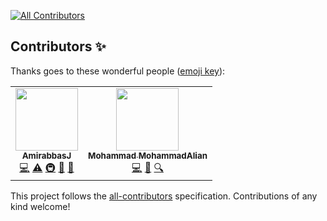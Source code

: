 
<!-- ALL-CONTRIBUTORS-BADGE:START - Do not remove or modify this section -->
[![All Contributors](https://img.shields.io/badge/all_contributors-2-orange.svg?style=flat-square)](#contributors-)
<!-- ALL-CONTRIBUTORS-BADGE:END -->
## Contributors ✨

Thanks goes to these wonderful people ([emoji key](https://allcontributors.org/docs/en/emoji-key)):

<!-- ALL-CONTRIBUTORS-LIST:START - Do not remove or modify this section -->
<!-- prettier-ignore-start -->
<!-- markdownlint-disable -->
<table>
  <tr>
    <td align="center"><a href="https://github.com/AmirabbasJ"><img src="https://avatars.githubusercontent.com/u/47698362?v=4?s=100" width="100px;" alt=""/><br /><sub><b>AmirabbasJ</b></sub></a><br /><a href="https://github.com/Mohammad MohammadAlian/persian-quotes-api/commits?author=AmirabbasJ" title="Code">💻</a> <a href="https://github.com/Mohammad MohammadAlian/persian-quotes-api/commits?author=AmirabbasJ" title="Tests">⚠️</a> <a href="#infra-AmirabbasJ" title="Infrastructure (Hosting, Build-Tools, etc)">🚇</a> <a href="#maintenance-AmirabbasJ" title="Maintenance">🚧</a> <a href="#ideas-AmirabbasJ" title="Ideas, Planning, & Feedback">🤔</a></td>
    <td align="center"><a href="https://mohammadalian.ir/"><img src="https://avatars.githubusercontent.com/u/46217391?v=4?s=100" width="100px;" alt=""/><br /><sub><b>Mohammad MohammadAlian</b></sub></a><br /><a href="https://github.com/Mohammad MohammadAlian/persian-quotes-api/commits?author=mhmda-83" title="Code">💻</a> <a href="#ideas-mhmda-83" title="Ideas, Planning, & Feedback">🤔</a> <a href="#fundingFinding-mhmda-83" title="Funding Finding">🔍</a></td>
  </tr>
</table>

<!-- markdownlint-restore -->
<!-- prettier-ignore-end -->

<!-- ALL-CONTRIBUTORS-LIST:END -->

This project follows the [all-contributors](https://github.com/all-contributors/all-contributors) specification. Contributions of any kind welcome!